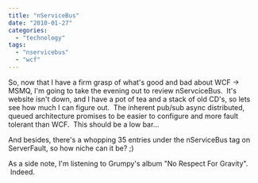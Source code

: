 ```yaml
---
title: "nServiceBus"
date: "2010-01-27"
categories: 
  - "technology"
tags: 
  - "nservicebus"
  - "wcf"
---
```


So, now that I have a firm grasp of what's good and bad about WCF -> MSMQ, I'm going to take the evening out to review nServciceBus.  It's website isn't down, and I have a pot of tea and a stack of old CD's, so lets see how much I can figure out.  The inherent pub/sub async distributed, queued architecture promises to be easier to configure and more fault tolerant than WCF.  This should be a low bar...

And besides, there's a whopping 35 entries under the nServiceBus tag on ServerFault, so how niche can it be? ;)

As a side note, I'm listening to Grumpy's album "No Respect For Gravity".  Indeed.
